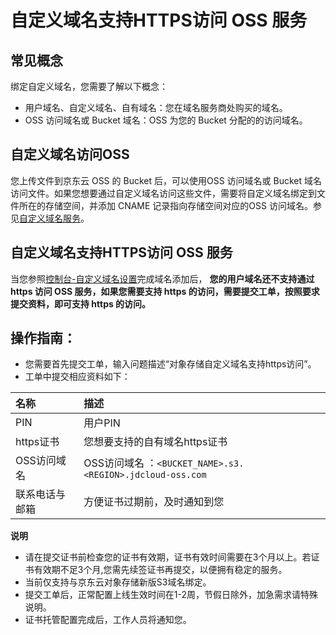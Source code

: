 # 自定义域名支持HTTPS访问 OSS 服务

## 常见概念
绑定自定义域名，您需要了解以下概念：

- 用户域名、自定义域名、自有域名：您在域名服务商处购买的域名。
- OSS 访问域名或 Bucket 域名：OSS 为您的 Bucket 分配的的访问域名。

## 自定义域名访问OSS

您上传文件到京东云 OSS 的 Bucket 后，可以使用OSS 访问域名或 Bucket 域名访问文件。如果您想要通过自定义域名访问这些文件，需要将自定义域名绑定到文件所在的存储空间，并添加 CNAME 记录指向存储空间对应的OSS 访问域名。参见[自定义域名服务](../Operation-Guide/Manage-Bucket/Set-Custom-Domain-Name-2.md)。

## 自定义域名支持HTTPS访问 OSS 服务

当您参照[控制台-自定义域名设置](../Operation-Guide/Manage-Bucket/Set-Custom-Domain-Name-2.md)完成域名添加后，
**您的用户域名还不支持通过 https 访问 OSS 服务，如果您需要支持 https 的访问，需要提交工单，按照要求提交资料，即可支持 https 的访问。**

## 操作指南：

* 您需要首先提交工单，输入问题描述“对象存储自定义域名支持https访问”。
* 工单中提交相应资料如下：

|名称                | 描述                | 
| :------------------- | :-----------|
|   PIN  |用户PIN | 
|  https证书               | 您想要支持的自有域名https证书   | 
| OSS访问域名            | OSS访问域名 ：```<BUCKET_NAME>.s3.<REGION>.jdcloud-oss.com ```  | 
| 联系电话与邮箱        |  方便证书过期前，及时通知到您   |  

**说明**

* 请在提交证书前检查您的证书有效期，证书有效时间需要在3个月以上。若证书有效期不足3个月,您需先续签证书再提交，以便拥有稳定的服务。
* 当前仅支持与京东云对象存储新版S3域名绑定。
* 提交工单后，正常配置上线生效时间在1-2周，节假日除外，加急需求请特殊说明。
* 证书托管配置完成后，工作人员将通知您。





